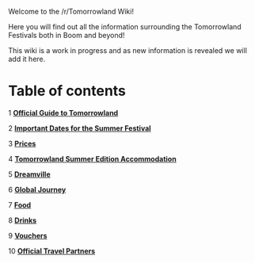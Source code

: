 Welcome to the /r/Tomorrowland Wiki!

Here you will find out all the information surrounding the Tomorrowland Festivals both in Boom and beyond!

This wiki is a work in progress and as new information is revealed we will add it here.

# Table of contents

1 [**Official Guide to Tomorrowland**](https://www.reddit.com/r/Tomorrowland/about/wiki/summer/guide)

2 [**Important Dates for the Summer Festival**](https://www.reddit.com/r/Tomorrowland/about/wiki/summer/dates)

3 [**Prices**](https://www.reddit.com/r/Tomorrowland/about/wiki/summer/prices)

4 [**Tomorrowland Summer Edition Accommodation**](https://www.reddit.com/r/Tomorrowland/about/wiki/summer/accommodation)

5 [**Dreamville**](https://www.reddit.com/r/Tomorrowland/about/wiki/summer/dreamville)

6 [**Global Journey**](https://www.reddit.com/r/Tomorrowland/about/wiki/summer/global_journey)

7 [**Food**](https://www.reddit.com/r/Tomorrowland/about/wiki/summer/food)

8 [**Drinks**](https://www.reddit.com/r/Tomorrowland/about/wiki/summer/drinks)

9 [**Vouchers**](https://www.reddit.com/r/Tomorrowland/about/wiki/summer/vouchers)

10 [**Official Travel Partners**](https://www.reddit.com/r/Tomorrowland/about/wiki/summer/official_travel_partners)